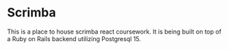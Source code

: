 # Scrimba

This is a place to house scrimba react coursework. It is being built on top of a Ruby on Rails backend utilizing Postgresql 15.
